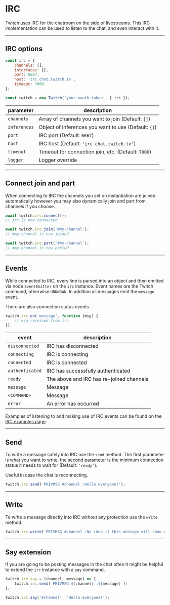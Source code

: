 # IRC

Twitch uses IRC for the chatroom on the side of livestreams. This IRC implementation can be used to listen to the chat, and even interact with it.

---
## IRC options

```javascript
const irc = {
    channels: [],
    interfaces: {},
    port: 6667,
    host: 'irc.chat.twitch.tv',
    timeout: 7000
};

const twitch = new Twitch('your-oauth-token', { irc });
```

| parameter | description |
| - | - |
| `channels` | Array of channels you want to join (Default: `[]`) |
| `inferences` | Object of inferences you want to use (Default: `{}`) |
| `port` | IRC port (Default: `6667`) |
| `host` | IRC host (Default: `'irc.chat.twitch.tv'`) |
| `timeout` | Timeout for connection join, etc. (Default: `7000`) |
| `logger` | Logger override |

---
## Connect join and part

When connecting to IRC the channels you set on instantiation are joined automatically however you may also dynamically join and part from channels if you choose.

```javascript
await twitch.irc.connect();
// irc is now connected

await twitch.irc.join('#my-channel');
// #my-channel is now joined

await twitch.irc.part('#my-channel');
// #my-channel is now parted
```

---
## Events

While connected to IRC, every line is parsed into an object and then emitted via node `EventEmitter` on the `irc` instance. Event names are the Twitch command, otherwise `UNKNOWN`. In addition all messages emit the `message` event.

There are also connection status events.

```javascript
twitch.irc.on('message', function (msg) {
    // msg received from irc
});
```

| event | description |
| - | - |
| `disconnected` | IRC has disconnected |
| `connecting` | IRC is connecting |
| `connected` | IRC is connected |
| `authenticated` | IRC has successfully authenticated |
| `ready` | The above and IRC has re-joined channels |
| `message` | Message |
| `<COMMAND>` | Message |
| `error` | An error has occurred |

Examples of listening to and making use of IRC events can be found on the [IRC examples page](docs-md/examples).

---
## Send

To write a message safely into IRC use the `send` method. The first parameter is what you want to write, the second parameter is the minimum connection status it needs to wait for (Default: `'ready'`).

Useful in case the chat is reconnecting.

```javascript
twitch.irc.send('PRIVMSG #channel :Hello everyone!');
```

---
## Write

To write a message directly into IRC without any protection use the `write` method.

```javascript
twitch.irc.write('PRIVMSG #channel :No idea if this message will show up');
```

---
## Say extension

If you are going to be posting messages in the chat often it might be helpful to extend the `irc` instance with a `say` command.

```javascript
twitch.irc.say = (channel, message) => {
    twitch.irc.send(`PRIVMSG ${channel} :${message}`);
};

twitch.irc.say('#channel', 'Hello everyone!');
```
